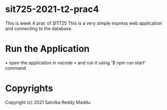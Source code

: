 # sit725-2021-t2-prac4

This is week 4 prac of SIT725
This is a very simple express web application and connecting to the database.

# Run the Application
• open the application in vscode 
• and run it using '$ npm run start' command

# Copyrights
Copyright (c) 2021 Satvika Reddy Maddu